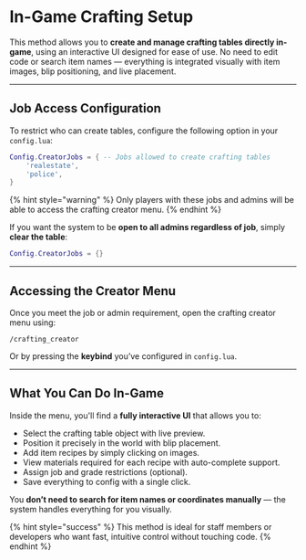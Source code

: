 # In-Game Crafting Setup

This method allows you to **create and manage crafting tables directly in-game**, using an interactive UI designed for ease of use. No need to edit code or search item names — everything is integrated visually with item images, blip positioning, and live placement.

***

## Job Access Configuration

To restrict who can create tables, configure the following option in your `config.lua`:

```lua
Config.CreatorJobs = { -- Jobs allowed to create crafting tables
    'realestate',
    'police',
}
```

{% hint style="warning" %}
Only players with these jobs and admins will be able to access the crafting creator menu.
{% endhint %}

If you want the system to be **open to all admins regardless of job**, simply **clear the table**:

```lua
Config.CreatorJobs = {}
```

***

## Accessing the Creator Menu

Once you meet the job or admin requirement, open the crafting creator menu using:

```
/crafting_creator
```

Or by pressing the **keybind** you’ve configured in `config.lua`.

***

## What You Can Do In-Game

Inside the menu, you'll find a **fully interactive UI** that allows you to:

* Select the crafting table object with live preview.
* Position it precisely in the world with blip placement.
* Add item recipes by simply clicking on images.
* View materials required for each recipe with auto-complete support.
* Assign job and grade restrictions (optional).
* Save everything to config with a single click.

You **don’t need to search for item names or coordinates manually** — the system handles everything for you visually.

{% hint style="success" %}
This method is ideal for staff members or developers who want fast, intuitive control without touching code.
{% endhint %}

